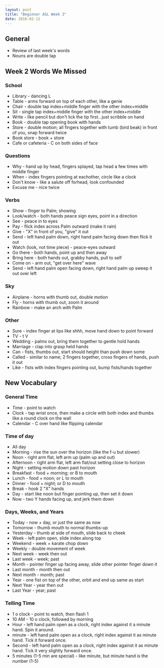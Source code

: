 ```yaml
---
layout: post
title: "Beginner ASL Week 3"
date: 2016-02-12
---
```


## General
* Review of last week's words
* Nouns are double tap

## Week 2 Words We Missed
### School
* Library - dancing L
* Table - arms forward on top of each other, like a genie
* Chair - double tap index+middle finger with the other index+middle
* Sit - single tap index+middle finger with the other index+middle
* Write - like pencil but don't lick the tip first...just scribble on hand
* Book - double tap opening book with hands
* Store - double motion; all fingers together with tumb (bird beak) in front of you, snap forward twice
* Book store - book + store
* Cafe or cafeteria - C on both sides of face

### Questions
* Why - hand up by head, fingers splayed, tap head a few times with middle finger
* When - index fingers pointing at eachother, circle like a clock
* Don't know - like a salute off forhead, look confounded
* Excuse me - nice twice

### Verbs
* Show - finger to Palm; showing
* Look/watch - both hands peace sign eyes, point in a direction
* See - peace in to eyes
* Pay - flick index across Palm outward (make it rain)
* Give - "X" in front of you, "give" it out
* Send - left hand palm down, right hand palm facing down then flick it out
* Watch (look, not time piece) - peace-eyes outward
* Go there - both hands, point up and then away
* Bring here - both hands out, grabby hands, pull to self
* Come on - arm out, "get over here" wave
* Send - left hand palm open facing down, right hand palm up sweep it out over left

### Sky
* Airplane - horns with thumb out, double motion
* Fly - horns with thumb out, zoom it around
* Rainbow - make an arch with Palm

### Other
* Sure - index finger at lips like shhh, move hand down to point forward
* TV - t V
* Wedding - palms out, bring them together to gentle hold hands
* Marriage - clap into grasp held hands
* Can - fists, thumbs out, start should height than push down some
* Called - similar to name; 2 fingers together, cross fingers of hands, push it out
* Like - fists with index fingers pointing out, bump fists/hands together

## New Vocabulary
### General Time
* Time - point to watch
* Clock - tap wrist once, then make a circle with both index and thumbs like a round clock on the wall
* Calendar - C over hand like flipping calendar

### Time of day
* All day
* Morning - rise the sun over the horizon (like the f-u but slower)
* Noon - right arm flat, left arm up (palm up and out)
* Afternoon - right arm flat, left arm flat/out setting close to horizon
* Night - setting motion down past horizon
* Breakfast - food + morning; or B to mouth
* Lunch - food + noon; or L to mouth
* Dinner - food + night; or D to mouth
* Break - hook 2 "X" hands
* Day - start like noon but finger pointing up, then set it down
* Now - two Y hands facing up, and jerk them down

### Days, Weeks, and Years
* Today - now + day, or just the same as now
* Tomorrow - thumb mouth to normal thumbs-up
* Yesterday - thumb at side of mouth, slide back to cheek
* Week - left palm open, slide index along top
* Weekend - week + karate chop down
* Weekly - double movement of week
* Next week - week then out
* Last week - week; past
* Month - pointer finger up facing away, slide other pointer finger down it
* Last month - month then out
* Next month - month; past
* Year - one fist on top of the other, orbit and end up same as start
* Next Year - year then out
* Last Year - year; past

### Telling Time
* 1 o clock - point to watch, then flash 1
* 10 AM - 10 o clock, followed by morning
* Hour - left hand palm open as a clock, right index against it a minute hand.  Spin it around.
* minute - left hand palm open as a clock, right index against it as minute hand.  Tick it forward once.
* Second - left hand palm open as a clock, right index against it as minute hand.  Tick it very slightly forward once.
* 5 minutes (1-5 min are special) - like minute, but minute hand is the number (1-5)

